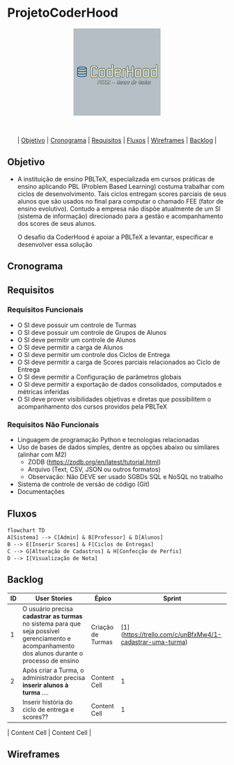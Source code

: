 # ProjetoCoderHood

<p align="center"> <img width="200px" height="200px" src="Coderhood.jpg"/> </p>
<br id="topo">

<p align="center"> |
    <a href="#objetivo">Objetivo</a> |
    <a href="#cronograma">Cronograma</a> |
    <a href="#requisitos">Requisitos</a> |
    <a href="#fluxos">Fluxos</a> |
    <a href="#wireframes">Wireframes</a> | 
    <a href="#backlog">Backlog</a> |

<span id="objetivo"></span>

## Objetivo

* A instituição de ensino PBLTeX, especializada em cursos práticas de ensino aplicando PBL
(Problem Based Learning) costuma trabalhar com ciclos de desenvolvimento. Tais ciclos entregam scores parciais de seus alunos
que são usados no final para computar o chamado FEE (fator de ensino evolutivo). Contudo a
empresa não dispõe atualmente de um SI (sistema de informação) direcionado para a gestão e
acompanhamento dos scores de seus alunos.

  O desafio da CoderHood é apoiar a PBLTeX a levantar, especificar e desenvolver essa solução
<span id="cronograma"></span>

## Cronograma



<span id="requisitos"></span>

## Requisitos

### Requisitos Funcionais
* O SI deve possuir um controle de Turmas
* O SI deve possuir um controle de Grupos de Alunos
* O SI deve permitir um controle de Alunos
* O SI deve permitir a carga de Alunos
* O SI deve permitir um controle dos Ciclos de Entrega
* O SI deve permitir a carga de Scores parciais relacionados ao Ciclo de Entrega
* O SI deve permitir a Configuração de parâmetros globais
* O SI deve permitir a exportação de dados consolidados, computados e métricas 
inferidas
* O SI deve prover visibilidades objetivas e diretas que possibilitem o acompanhamento 
dos cursos providos pela PBLTeX

### Requisitos Não Funcionais

* Linguagem de programação Python e tecnologias relacionadas
* Uso de bases de dados simples, dentre as opções abaixo ou similares (alinhar com 
M2)
  * ZODB (https://zodb.org/en/latest/tutorial.html)
  * Arquivo (Text, CSV, JSON ou outros formatos)
  * Observação: Não DEVE ser usado SGBDs SQL e NoSQL no trabalho
* Sistema de controle de versão de código (Git)
* Documentações

<span id="fluxos"></span>

## Fluxos


```mermaid
flowchart TD
A[Sistema] --> C[Admin] & B[Professor] & D[Alunos]
B --> E[Inserir Scores] & F[Ciclos de Entregas]
C --> G[Alteração de Cadastros] & H[Confecção de Perfis]
D --> I[Visualização de Nota]
```

<span id="backlog"></span>

## Backlog


| ID  | User Stories |  Épico | Sprint 
| ------------- | ------------- | ------------- | ------------- |
| 1  | O usuário precisa **cadastrar as turmas** no sistema para que seja possível gerenciamento e acompanhamento dos alunos durante o processo de ensino   | Criação de Turmas  | [1] (https://trello.com/c/unBfxMw4/1-cadastrar-uma-turma)  | 
| 2  | Após criar a Turma, o administrador precisa **inserir alunos à turma**  .... | Content Cell  | 1  |
| 3  | Inserir história do ciclo de entrega e scores??    | Content Cell  | 1  |



| Content Cell  | Content Cell  |


<span id="wireframes"></span>



## Wireframes





